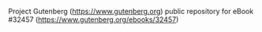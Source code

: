 Project Gutenberg (https://www.gutenberg.org) public repository for eBook #32457 (https://www.gutenberg.org/ebooks/32457)
